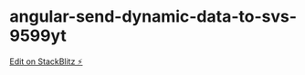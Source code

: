# angular-send-dynamic-data-to-svs-9599yt

[Edit on StackBlitz ⚡️](https://stackblitz.com/edit/angular-send-dynamic-data-to-svs-9599yt)
